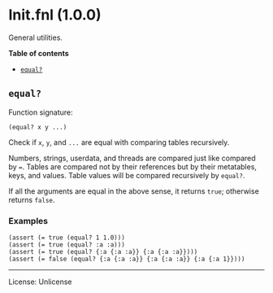 # Init.fnl (1.0.0)
General utilities.

**Table of contents**

- [`equal?`](#equal)

## `equal?`
Function signature:

```
(equal? x y ...)
```

Check if `x`, `y`, and `...` are equal with comparing tables recursively.

Numbers, strings, userdata, and threads are compared just like compared by `=`.
Tables are compared not by their references but by their metatables, keys, and values.
Table values will be compared recursively by `equal?`.

If all the arguments are equal in the above sense, it returns `true`;
otherwise returns `false`.

### Examples

```fennel
(assert (= true (equal? 1 1.0)))
(assert (= true (equal? :a :a)))
(assert (= true (equal? {:a {:a :a}} {:a {:a :a}})))
(assert (= false (equal? {:a {:a :a}} {:a {:a :a}} {:a {:a 1}})))
```


---

License: Unlicense


<!-- Generated with Fenneldoc 1.0.1-dev-7960056
     https://gitlab.com/andreyorst/fenneldoc -->
